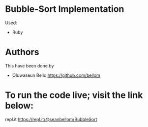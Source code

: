 # Bubble-Sort Implementation 

Used:
* Ruby

# Authors
This have been done by
* Oluwaseun Bello https://github.com/bellom

# To run the code live; visit the link below:
repl.it https://repl.it/@seanbellom/BubbleSort